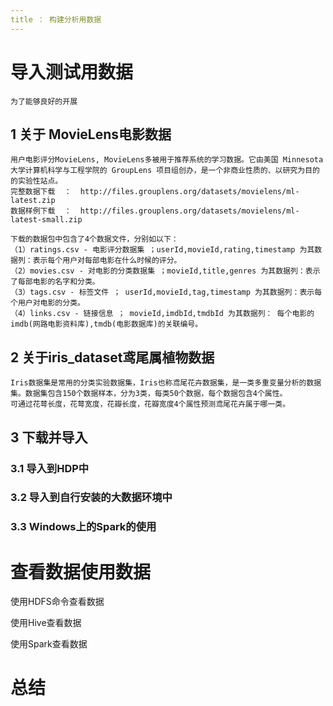 ```yaml
---
title ： 构建分析用数据
---
```



# 导入测试用数据

	为了能够良好的开展

## 1 关于 MovieLens电影数据
	用户电影评分MovieLens, MovieLens多被用于推荐系统的学习数据。它由美国 Minnesota 大学计算机科学与工程学院的 GroupLens 项目组创办，是一个非商业性质的、以研究为目的的实验性站点。
	完整数据下载  ：  http://files.grouplens.org/datasets/movielens/ml-latest.zip
	数据样例下载  ：  http://files.grouplens.org/datasets/movielens/ml-latest-small.zip
	
	下载的数据包中包含了4个数据文件，分别如以下：
	（1）ratings.csv - 电影评分数据集 ；userId,movieId,rating,timestamp 为其数据列：表示每个用户对每部电影在什么时候的评分。
	（2）movies.csv - 对电影的分类数据集 ；movieId,title,genres 为其数据列：表示了每部电影的名字和分类。
	（3）tags.csv - 标签文件 ； userId,movieId,tag,timestamp 为其数据列：表示每个用户对电影的分类。
	（4）links.csv - 链接信息 ； movieId,imdbId,tmdbId 为其数据列： 每个电影的 imdb(网路电影资料库),tmdb(电影数据库)的关联编号。
	

## 2 关于iris_dataset鸢尾属植物数据
	Iris数据集是常用的分类实验数据集，Iris也称鸢尾花卉数据集，是一类多重变量分析的数据集。数据集包含150个数据样本，分为3类，每类50个数据，每个数据包含4个属性。
	可通过花萼长度，花萼宽度，花瓣长度，花瓣宽度4个属性预测鸢尾花卉属于哪一类。
    
   
     
## 3 下载并导入

### 3.1 导入到HDP中 
	
### 3.2 导入到自行安装的大数据环境中 

### 3.3 Windows上的Spark的使用

# 查看数据使用数据

  使用HDFS命令查看数据
  
  使用Hive查看数据
  
  使用Spark查看数据


# 总结


